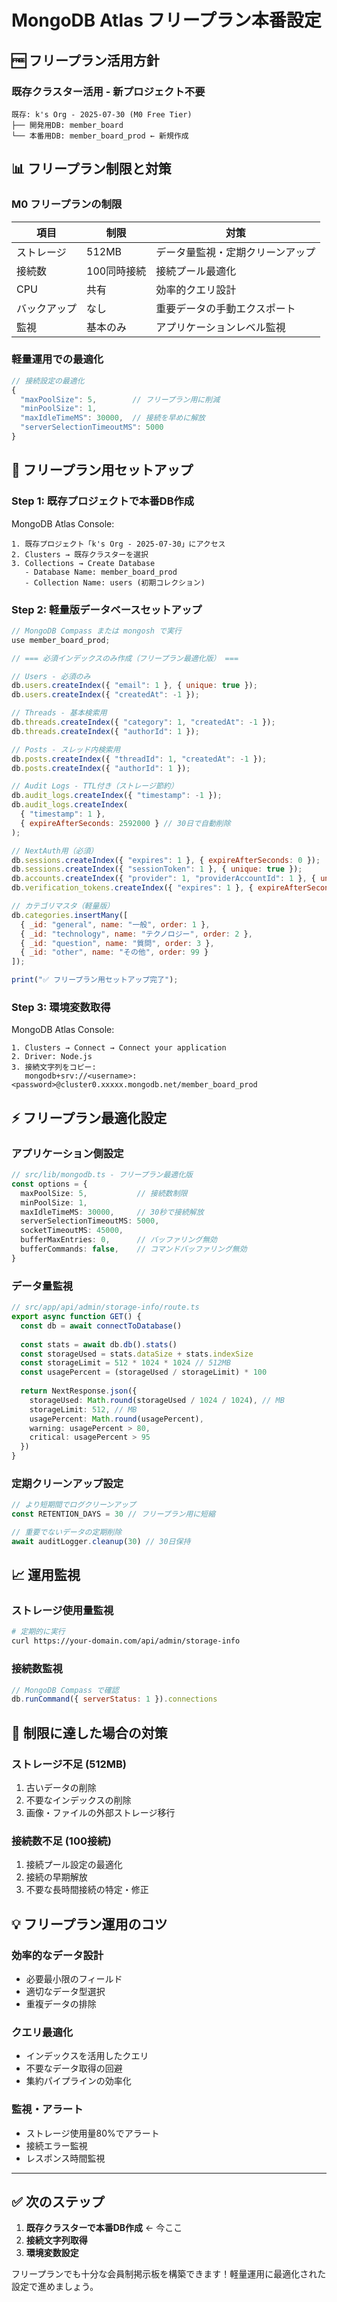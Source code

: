 # MongoDB Atlas フリープラン本番設定

## 🆓 フリープラン活用方針

### **既存クラスター活用 - 新プロジェクト不要**

```
既存: k's Org - 2025-07-30 (M0 Free Tier)
├── 開発用DB: member_board
└── 本番用DB: member_board_prod ← 新規作成
```

## 📊 フリープラン制限と対策

### **M0 フリープランの制限**
| 項目 | 制限 | 対策 |
|------|------|------|
| ストレージ | 512MB | データ量監視・定期クリーンアップ |
| 接続数 | 100同時接続 | 接続プール最適化 |
| CPU | 共有 | 効率的クエリ設計 |
| バックアップ | なし | 重要データの手動エクスポート |
| 監視 | 基本のみ | アプリケーションレベル監視 |

### **軽量運用での最適化**

```javascript
// 接続設定の最適化
{
  "maxPoolSize": 5,        // フリープラン用に削減
  "minPoolSize": 1,
  "maxIdleTimeMS": 30000,  // 接続を早めに解放
  "serverSelectionTimeoutMS": 5000
}
```

## 🔧 フリープラン用セットアップ

### **Step 1: 既存プロジェクトで本番DB作成**

MongoDB Atlas Console:
```
1. 既存プロジェクト「k's Org - 2025-07-30」にアクセス
2. Clusters → 既存クラスターを選択
3. Collections → Create Database
   - Database Name: member_board_prod
   - Collection Name: users (初期コレクション)
```

### **Step 2: 軽量版データベースセットアップ**

```javascript
// MongoDB Compass または mongosh で実行
use member_board_prod;

// === 必須インデックスのみ作成（フリープラン最適化版） ===

// Users - 必須のみ
db.users.createIndex({ "email": 1 }, { unique: true });
db.users.createIndex({ "createdAt": -1 });

// Threads - 基本検索用
db.threads.createIndex({ "category": 1, "createdAt": -1 });
db.threads.createIndex({ "authorId": 1 });

// Posts - スレッド内検索用  
db.posts.createIndex({ "threadId": 1, "createdAt": -1 });
db.posts.createIndex({ "authorId": 1 });

// Audit Logs - TTL付き（ストレージ節約）
db.audit_logs.createIndex({ "timestamp": -1 });
db.audit_logs.createIndex(
  { "timestamp": 1 }, 
  { expireAfterSeconds: 2592000 } // 30日で自動削除
);

// NextAuth用（必須）
db.sessions.createIndex({ "expires": 1 }, { expireAfterSeconds: 0 });
db.sessions.createIndex({ "sessionToken": 1 }, { unique: true });
db.accounts.createIndex({ "provider": 1, "providerAccountId": 1 }, { unique: true });
db.verification_tokens.createIndex({ "expires": 1 }, { expireAfterSeconds: 0 });

// カテゴリマスタ（軽量版）
db.categories.insertMany([
  { _id: "general", name: "一般", order: 1 },
  { _id: "technology", name: "テクノロジー", order: 2 },
  { _id: "question", name: "質問", order: 3 },
  { _id: "other", name: "その他", order: 99 }
]);

print("✅ フリープラン用セットアップ完了");
```

### **Step 3: 環境変数取得**

MongoDB Atlas Console:
```
1. Clusters → Connect → Connect your application
2. Driver: Node.js
3. 接続文字列をコピー:
   mongodb+srv://<username>:<password>@cluster0.xxxxx.mongodb.net/member_board_prod
```

## ⚡ フリープラン最適化設定

### **アプリケーション側設定**

```typescript
// src/lib/mongodb.ts - フリープラン最適化版
const options = {
  maxPoolSize: 5,           // 接続数制限
  minPoolSize: 1,
  maxIdleTimeMS: 30000,     // 30秒で接続解放
  serverSelectionTimeoutMS: 5000,
  socketTimeoutMS: 45000,
  bufferMaxEntries: 0,      // バッファリング無効
  bufferCommands: false,    // コマンドバッファリング無効
}
```

### **データ量監視**

```typescript
// src/app/api/admin/storage-info/route.ts
export async function GET() {
  const db = await connectToDatabase()
  
  const stats = await db.db().stats()
  const storageUsed = stats.dataSize + stats.indexSize
  const storageLimit = 512 * 1024 * 1024 // 512MB
  const usagePercent = (storageUsed / storageLimit) * 100
  
  return NextResponse.json({
    storageUsed: Math.round(storageUsed / 1024 / 1024), // MB
    storageLimit: 512, // MB
    usagePercent: Math.round(usagePercent),
    warning: usagePercent > 80,
    critical: usagePercent > 95
  })
}
```

### **定期クリーンアップ設定**

```typescript
// より短期間でログクリーンアップ
const RETENTION_DAYS = 30 // フリープラン用に短縮

// 重要でないデータの定期削除
await auditLogger.cleanup(30) // 30日保持
```

## 📈 運用監視

### **ストレージ使用量監視**
```bash
# 定期的に実行
curl https://your-domain.com/api/admin/storage-info
```

### **接続数監視**
```javascript
// MongoDB Compass で確認
db.runCommand({ serverStatus: 1 }).connections
```

## 🚨 制限に達した場合の対策

### **ストレージ不足 (512MB)**
1. 古いデータの削除
2. 不要なインデックスの削除  
3. 画像・ファイルの外部ストレージ移行

### **接続数不足 (100接続)**
1. 接続プール設定の最適化
2. 接続の早期解放
3. 不要な長時間接続の特定・修正

## 💡 フリープラン運用のコツ

### **効率的なデータ設計**
- 必要最小限のフィールド
- 適切なデータ型選択
- 重複データの排除

### **クエリ最適化**
- インデックスを活用したクエリ
- 不要なデータ取得の回避
- 集約パイプラインの効率化

### **監視・アラート**
- ストレージ使用量80%でアラート
- 接続エラー監視
- レスポンス時間監視

---

## ✅ 次のステップ

1. **既存クラスターで本番DB作成** ← 今ここ
2. **接続文字列取得**
3. **環境変数設定**

フリープランでも十分な会員制掲示板を構築できます！軽量運用に最適化された設定で進めましょう。